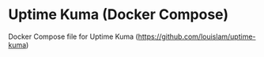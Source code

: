 # Uptime Kuma (Docker Compose)
Docker Compose file for Uptime Kuma (https://github.com/louislam/uptime-kuma)
